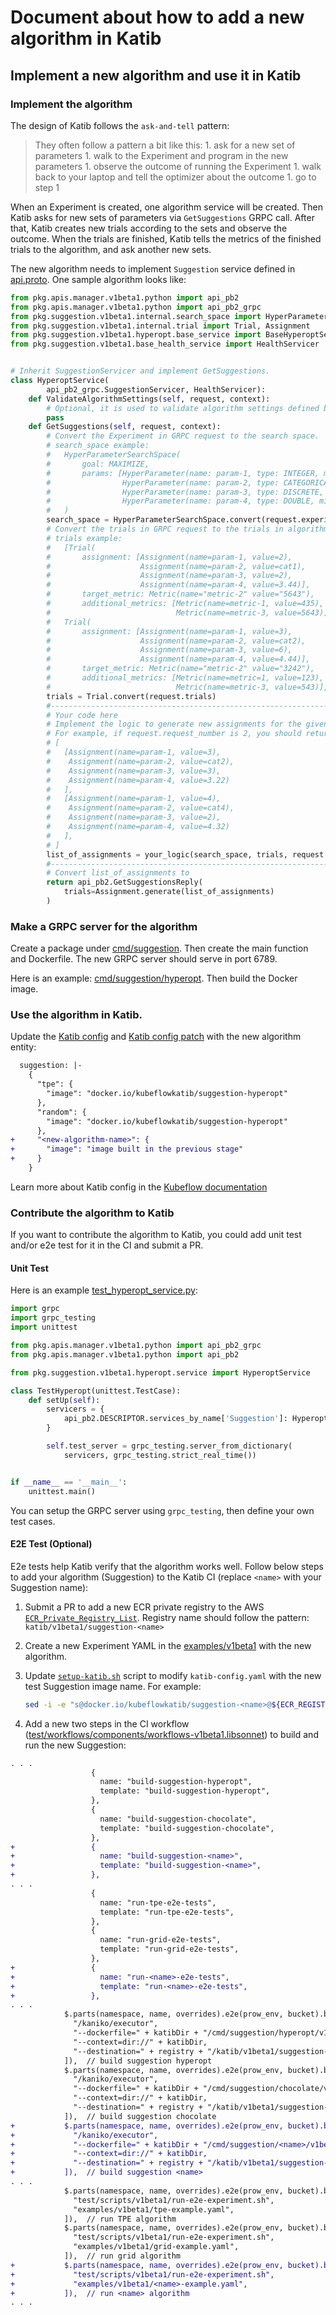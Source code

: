 # Document about how to add a new algorithm in Katib

## Implement a new algorithm and use it in Katib

### Implement the algorithm

The design of Katib follows the `ask-and-tell` pattern:

> They often follow a pattern a bit like this: 1. ask for a new set of parameters 1. walk to the Experiment and program in the new parameters 1. observe the outcome of running the Experiment 1. walk back to your laptop and tell the optimizer about the outcome 1. go to step 1

When an Experiment is created, one algorithm service will be created. Then Katib asks for new sets of parameters via `GetSuggestions` GRPC call. After that, Katib creates new trials according to the sets and observe the outcome. When the trials are finished, Katib tells the metrics of the finished trials to the algorithm, and ask another new sets.

The new algorithm needs to implement `Suggestion` service defined in [api.proto](../pkg/apis/manager/v1beta1/api.proto). One sample algorithm looks like:

```python
from pkg.apis.manager.v1beta1.python import api_pb2
from pkg.apis.manager.v1beta1.python import api_pb2_grpc
from pkg.suggestion.v1beta1.internal.search_space import HyperParameter, HyperParameterSearchSpace
from pkg.suggestion.v1beta1.internal.trial import Trial, Assignment
from pkg.suggestion.v1beta1.hyperopt.base_service import BaseHyperoptService
from pkg.suggestion.v1beta1.base_health_service import HealthServicer


# Inherit SuggestionServicer and implement GetSuggestions.
class HyperoptService(
        api_pb2_grpc.SuggestionServicer, HealthServicer):
    def ValidateAlgorithmSettings(self, request, context):
        # Optional, it is used to validate algorithm settings defined by users.
        pass
    def GetSuggestions(self, request, context):
        # Convert the Experiment in GRPC request to the search space.
        # search_space example:
        #   HyperParameterSearchSpace(
        #       goal: MAXIMIZE,
        #       params: [HyperParameter(name: param-1, type: INTEGER, min: 1, max: 5, step: 0),
        #                HyperParameter(name: param-2, type: CATEGORICAL, list: cat1, cat2, cat3),
        #                HyperParameter(name: param-3, type: DISCRETE, list: 3, 2, 6),
        #                HyperParameter(name: param-4, type: DOUBLE, min: 1, max: 5, step: )]
        #   )
        search_space = HyperParameterSearchSpace.convert(request.experiment)
        # Convert the trials in GRPC request to the trials in algorithm side.
        # trials example:
        #   [Trial(
        #       assignment: [Assignment(name=param-1, value=2),
        #                    Assignment(name=param-2, value=cat1),
        #                    Assignment(name=param-3, value=2),
        #                    Assignment(name=param-4, value=3.44)],
        #       target_metric: Metric(name="metric-2" value="5643"),
        #       additional_metrics: [Metric(name=metric-1, value=435),
        #                            Metric(name=metric-3, value=5643)],
        #   Trial(
        #       assignment: [Assignment(name=param-1, value=3),
        #                    Assignment(name=param-2, value=cat2),
        #                    Assignment(name=param-3, value=6),
        #                    Assignment(name=param-4, value=4.44)],
        #       target_metric: Metric(name="metric-2" value="3242"),
        #       additional_metrics: [Metric(name=metric=1, value=123),
        #                            Metric(name=metric-3, value=543)],
        trials = Trial.convert(request.trials)
        #--------------------------------------------------------------
        # Your code here
        # Implement the logic to generate new assignments for the given request number.
        # For example, if request.request_number is 2, you should return:
        # [
        #   [Assignment(name=param-1, value=3),
        #    Assignment(name=param-2, value=cat2),
        #    Assignment(name=param-3, value=3),
        #    Assignment(name=param-4, value=3.22)
        #   ],
        #   [Assignment(name=param-1, value=4),
        #    Assignment(name=param-2, value=cat4),
        #    Assignment(name=param-3, value=2),
        #    Assignment(name=param-4, value=4.32)
        #   ],
        # ]
        list_of_assignments = your_logic(search_space, trials, request.request_number)
        #--------------------------------------------------------------
        # Convert list_of_assignments to
        return api_pb2.GetSuggestionsReply(
            trials=Assignment.generate(list_of_assignments)
        )
```

### Make a GRPC server for the algorithm

Create a package under [cmd/suggestion](../cmd/suggestion). Then create the main function and Dockerfile. The new GRPC server should serve in port 6789.

Here is an example: [cmd/suggestion/hyperopt](../cmd/suggestion/hyperopt).
Then build the Docker image.

### Use the algorithm in Katib.

Update the [Katib config](../manifests/v1beta1/components/controller/katib-config.yaml)
and [Katib config patch](../manifests/v1beta1/installs/katib-standalone/katib-config-patch.yaml)
with the new algorithm entity:

```diff
  suggestion: |-
    {
      "tpe": {
        "image": "docker.io/kubeflowkatib/suggestion-hyperopt"
      },
      "random": {
        "image": "docker.io/kubeflowkatib/suggestion-hyperopt"
      },
+     "<new-algorithm-name>": {
+       "image": "image built in the previous stage"
+     }
    }
```

Learn more about Katib config in the
[Kubeflow documentation](https://www.kubeflow.org/docs/components/katib/katib-config/)

### Contribute the algorithm to Katib

If you want to contribute the algorithm to Katib, you could add unit test and/or
e2e test for it in the CI and submit a PR.

#### Unit Test

Here is an example [test_hyperopt_service.py](../test/suggestion/v1beta1/test_hyperopt_service.py):

```python
import grpc
import grpc_testing
import unittest

from pkg.apis.manager.v1beta1.python import api_pb2_grpc
from pkg.apis.manager.v1beta1.python import api_pb2

from pkg.suggestion.v1beta1.hyperopt.service import HyperoptService

class TestHyperopt(unittest.TestCase):
    def setUp(self):
        servicers = {
            api_pb2.DESCRIPTOR.services_by_name['Suggestion']: HyperoptService()
        }

        self.test_server = grpc_testing.server_from_dictionary(
            servicers, grpc_testing.strict_real_time())


if __name__ == '__main__':
    unittest.main()
```

You can setup the GRPC server using `grpc_testing`, then define your own test cases.

#### E2E Test (Optional)

E2e tests help Katib verify that the algorithm works well.
Follow below steps to add your algorithm (Suggestion) to the Katib CI
(replace `<name>` with your Suggestion name):

1. Submit a PR to add a new ECR private registry to the AWS
   [`ECR_Private_Registry_List`](https://github.com/kubeflow/testing/blob/master/aws/IaC/CDK/test-infra/config/static_config/ECR_Resources.py#L18).
   Registry name should follow the pattern: `katib/v1beta1/suggestion-<name>`

1. Create a new Experiment YAML in the [examples/v1beta1](../examples/v1beta1)
   with the new algorithm.

1. Update [`setup-katib.sh`](../test/scripts/v1beta1/setup-katib.sh)
   script to modify `katib-config.yaml` with the new test Suggestion image name.
   For example:

   ```sh
   sed -i -e "s@docker.io/kubeflowkatib/suggestion-<name>@${ECR_REGISTRY}/${REPO_NAME}/v1beta1/suggestion-<name>@" ${CONFIG_PATCH}
   ```

1. Add a new two steps in the CI workflow
   ([test/workflows/components/workflows-v1beta1.libsonnet](../test/workflows/components/workflows-v1beta1.libsonnet))
   to build and run the new Suggestion:

```diff
. . .
                  {
                    name: "build-suggestion-hyperopt",
                    template: "build-suggestion-hyperopt",
                  },
                  {
                    name: "build-suggestion-chocolate",
                    template: "build-suggestion-chocolate",
                  },
+                 {
+                   name: "build-suggestion-<name>",
+                   template: "build-suggestion-<name>",
+                 },
. . .
                  {
                    name: "run-tpe-e2e-tests",
                    template: "run-tpe-e2e-tests",
                  },
                  {
                    name: "run-grid-e2e-tests",
                    template: "run-grid-e2e-tests",
                  },
+                 {
+                   name: "run-<name>-e2e-tests",
+                   template: "run-<name>-e2e-tests",
+                 },
. . .
            $.parts(namespace, name, overrides).e2e(prow_env, bucket).buildTemplate("build-suggestion-hyperopt", kanikoExecutorImage, [
              "/kaniko/executor",
              "--dockerfile=" + katibDir + "/cmd/suggestion/hyperopt/v1beta1/Dockerfile",
              "--context=dir://" + katibDir,
              "--destination=" + registry + "/katib/v1beta1/suggestion-hyperopt:$(PULL_BASE_SHA)",
            ]),  // build suggestion hyperopt
            $.parts(namespace, name, overrides).e2e(prow_env, bucket).buildTemplate("build-suggestion-chocolate", kanikoExecutorImage, [
              "/kaniko/executor",
              "--dockerfile=" + katibDir + "/cmd/suggestion/chocolate/v1beta1/Dockerfile",
              "--context=dir://" + katibDir,
              "--destination=" + registry + "/katib/v1beta1/suggestion-chocolate:$(PULL_BASE_SHA)",
            ]),  // build suggestion chocolate
+           $.parts(namespace, name, overrides).e2e(prow_env, bucket).buildTemplate("build-suggestion-<name>", kanikoExecutorImage, [
+             "/kaniko/executor",
+             "--dockerfile=" + katibDir + "/cmd/suggestion/<name>/v1beta1/Dockerfile",
+             "--context=dir://" + katibDir,
+             "--destination=" + registry + "/katib/v1beta1/suggestion-<name>:$(PULL_BASE_SHA)",
+           ]),  // build suggestion <name>
. . .
            $.parts(namespace, name, overrides).e2e(prow_env, bucket).buildTemplate("run-tpe-e2e-tests", testWorkerImage, [
              "test/scripts/v1beta1/run-e2e-experiment.sh",
              "examples/v1beta1/tpe-example.yaml",
            ]),  // run TPE algorithm
            $.parts(namespace, name, overrides).e2e(prow_env, bucket).buildTemplate("run-grid-e2e-tests", testWorkerImage, [
              "test/scripts/v1beta1/run-e2e-experiment.sh",
              "examples/v1beta1/grid-example.yaml",
            ]),  // run grid algorithm
+           $.parts(namespace, name, overrides).e2e(prow_env, bucket).buildTemplate("run-<name>-e2e-tests", testWorkerImage, [
+             "test/scripts/v1beta1/run-e2e-experiment.sh",
+             "examples/v1beta1/<name>-example.yaml",
+           ]),  // run <name> algorithm
. . .
```
